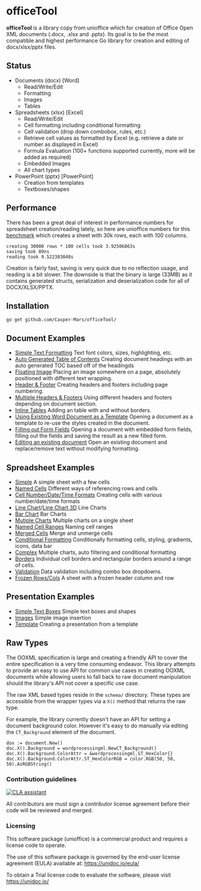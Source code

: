 # officeTool
**officeTool** is a library copy from unioffice which for creation of Office Open XML documents (.docx, .xlsx
and .pptx).  Its goal is to be the most compatible and highest performance Go
library for creation and editing of docx/xlsx/pptx files.

## Status ##

- Documents (docx) [Word]
	- Read/Write/Edit
	- Formatting
	- Images
	- Tables
- Spreadsheets (xlsx) [Excel]
 	- Read/Write/Edit
 	- Cell formatting including conditional formatting
	- Cell validation (drop down combobox, rules, etc.)
    - Retrieve cell values as formatted by Excel (e.g. retrieve a date or number as displayed in Excel)
 	- Formula Evaluation (100+ functions supported currently, more will be added as required)
 	- Embedded Images
 	- All chart types
- PowerPoint (pptx) [PowerPoint]
	- Creation from templates
	- Textboxes/shapes


## Performance ##

There has been a great deal of interest in performance numbers for spreadsheet
creation/reading lately, so here are unioffice numbers for this
[benchmark](https://github.com/Casper-Mars/officeTool-examples/tree/master/spreadsheet/lots-of-rows)
which creates a sheet with 30k rows, each with 100 columns.

    creating 30000 rows * 100 cells took 3.92506863s
    saving took 89ns
    reading took 9.522383048s

Creation is fairly fast, saving is very quick due to no reflection usage, and
reading is a bit slower. The downside is that the binary is large (33MB) as it
contains generated structs, serialization and deserialization code for all of
DOCX/XLSX/PPTX.

## Installation ##
    
    go get github.com/Casper-Mars/officeTool/

## Document Examples ##

- [Simple Text Formatting](https://github.com/Casper-Mars/officeTool-examples/tree/master/document/simple) Text font colors, sizes, highlighting, etc.
- [Auto Generated Table of Contents](https://github.com/Casper-Mars/officeTool-examples/tree/master/document/toc) Creating document headings with an auto generated TOC based off of the headingds
- [Floating Image](https://github.com/Casper-Mars/officeTool-examples/tree/master/document/image) Placing an image somewhere on a page, absolutely positioned with different text wrapping.
- [Header & Footer](https://github.com/Casper-Mars/officeTool-examples/tree/master/document/header-footer) Creating headers and footers including page numbering.
- [Multiple Headers & Footers](https://github.com/Casper-Mars/officeTool-examples/tree/master/document/header-footer-multiple) Using different headers and footers depending on document section.
- [Inline Tables](https://github.com/Casper-Mars/officeTool-examples/tree/master/document/tables) Adding an table with and without borders.
- [Using Existing Word Document as a Template](https://github.com/Casper-Mars/officeTool-examples/tree/master/document/use-template) Opening a document as a template to re-use the styles created in the document.
- [Filling out Form Fields](https://github.com/Casper-Mars/officeTool-examples/tree/master/document/fill-out-form) Opening a document with embedded form fields, filling out the fields and saving the result as  a new filled form.
- [Editing an existing document](https://github.com/Casper-Mars/officeTool-examples/tree/master/document/edit-document) Open an existing document and replace/remove text without modifying formatting.

## Spreadsheet Examples ##
- [Simple](https://github.com/Casper-Mars/officeTool-examples/tree/master/spreadsheet/simple) A simple sheet with a few cells
- [Named Cells](https://github.com/Casper-Mars/officeTool-examples/tree/master/spreadsheet/named-cells) Different ways of referencing rows and cells
- [Cell Number/Date/Time Formats](https://github.com/Casper-Mars/officeTool-examples/tree/master/spreadsheet/number-date-time-formats) Creating cells with various number/date/time formats
- [Line Chart](https://github.com/Casper-Mars/officeTool-examples/tree/master/spreadsheet/line-chart)/[Line Chart 3D](https://github.com/Casper-Mars/officeTool-examples/tree/master/spreadsheet/line-chart-3d) Line Charts
- [Bar Chart](https://github.com/Casper-Mars/officeTool-examples/tree/master/spreadsheet/bar-chart) Bar Charts
- [Mutiple Charts](https://github.com/Casper-Mars/officeTool-examples/tree/master/spreadsheet/multiple-charts) Multiple charts on a single sheet
- [Named Cell Ranges](https://github.com/Casper-Mars/officeTool-examples/tree/master/spreadsheet/named-ranges) Naming cell ranges
- [Merged Cells](https://github.com/Casper-Mars/officeTool-examples/tree/master/spreadsheet/merged) Merge and unmerge cells
- [Conditional Formatting](https://github.com/Casper-Mars/officeTool-examples/tree/master/spreadsheet/conditional-formatting) Conditionally formatting cells, styling, gradients, icons, data bar
- [Complex](https://github.com/Casper-Mars/officeTool-examples/tree/master/spreadsheet/complex) Multiple charts, auto filtering and conditional formatting
- [Borders](https://github.com/Casper-Mars/officeTool-examples/tree/master/spreadsheet/borders) Individual cell borders and rectangular borders around a range of cells.
- [Validation](https://github.com/Casper-Mars/officeTool-examples/tree/master/spreadsheet/validation) Data validation including combo box dropdowns.
- [Frozen Rows/Cols](https://github.com/Casper-Mars/officeTool-examples/tree/master/spreadsheet/freeze-rows-cols) A sheet with a frozen header column and row

## Presentation Examples ##

- [Simple Text Boxes](https://github.com/Casper-Mars/officeTool-examples/tree/master/presentation/simple) Simple text boxes and shapes
- [Images](https://github.com/Casper-Mars/officeTool-examples/tree/master/presentation/image) Simple image insertion
- [Template](https://github.com/Casper-Mars/officeTool-examples/tree/master/presentation/use-template/simple) Creating a presentation from a template

## Raw Types ##

The OOXML specification is large and creating a friendly API to cover the entire
specification is a very time consuming endeavor.  This library attempts to
provide an easy to use API for common use cases in creating OOXML documents
while allowing users to fall back to raw document manipulation should the
library's API not cover a specific use case.

The raw XML based types reside in the ```schema/``` directory. These types are
accessible from the wrapper types via a ```X()``` method that returns the raw
type. 

For example, the library currently doesn't have an API for setting a document
background color. However it's easy to do manually via editing the
```CT_Background``` element of the document.

    dox := document.New()
    doc.X().Background = wordprocessingml.NewCT_Background()
	doc.X().Background.ColorAttr = &wordprocessingml.ST_HexColor{}
	doc.X().Background.ColorAttr.ST_HexColorRGB = color.RGB(50, 50, 50).AsRGBString()

### Contribution guidelines ###

[![CLA assistant](https://cla-assistant.io/readme/badge/unidoc/unioffice)](https://cla-assistant.io/unidoc/unioffice)

All contributors are must sign a contributor license agreement before their code
will be reviewed and merged.


### Licensing ###

This software package (unioffice) is a commercial product and requires a license
code to operate.

The use of this software package is governed by the end-user license agreement 
(EULA) available at: https://unidoc.io/eula/

To obtain a Trial license code to evaluate the software, please visit
https://unidoc.io/

